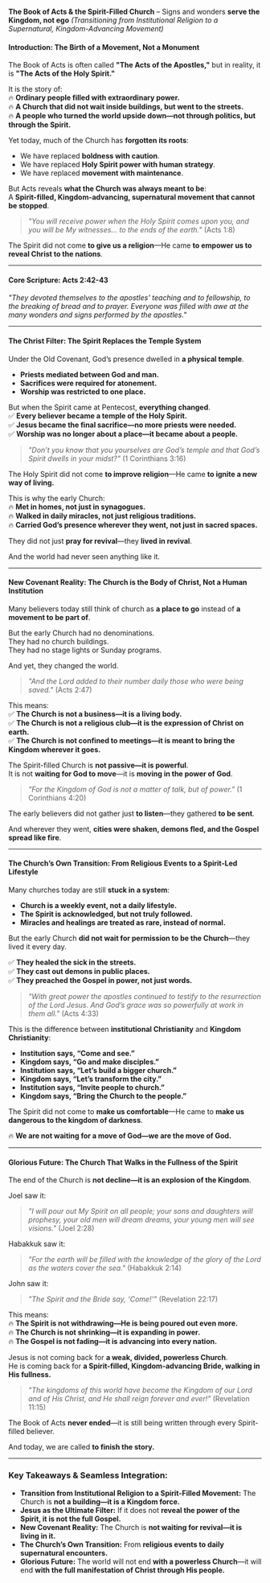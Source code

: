 **The Book of Acts & the Spirit-Filled Church** – Signs and wonders **serve the Kingdom, not ego**
_(Transitioning from Institutional Religion to a Supernatural, Kingdom-Advancing Movement)_

#### **Introduction: The Birth of a Movement, Not a Monument**

The Book of Acts is often called **"The Acts of the Apostles,"** but in reality, it is **"The Acts of the Holy Spirit."**

It is the story of:  
🔥 **Ordinary people filled with extraordinary power.**  
🔥 **A Church that did not wait inside buildings, but went to the streets.**  
🔥 **A people who turned the world upside down—not through politics, but through the Spirit.**

Yet today, much of the Church has **forgotten its roots**:

- We have replaced **boldness with caution**.
- We have replaced **Holy Spirit power with human strategy**.
- We have replaced **movement with maintenance**.

But Acts reveals **what the Church was always meant to be**:  
A **Spirit-filled, Kingdom-advancing, supernatural movement that cannot be stopped**.

> _"You will receive power when the Holy Spirit comes upon you, and you will be My witnesses… to the ends of the earth."_ (Acts 1:8)

The Spirit did not come **to give us a religion**—He came **to empower us to reveal Christ to the nations**.

---

#### **Core Scripture: Acts 2:42-43**

_"They devoted themselves to the apostles' teaching and to fellowship, to the breaking of bread and to prayer. Everyone was filled with awe at the many wonders and signs performed by the apostles."_

---

#### **The Christ Filter: The Spirit Replaces the Temple System**

Under the Old Covenant, God’s presence dwelled in **a physical temple**.

- **Priests mediated between God and man.**
- **Sacrifices were required for atonement.**
- **Worship was restricted to one place.**

But when the Spirit came at Pentecost, **everything changed**.  
✅ **Every believer became a temple of the Holy Spirit.**  
✅ **Jesus became the final sacrifice—no more priests were needed.**  
✅ **Worship was no longer about a place—it became about a people.**

> _"Don’t you know that you yourselves are God’s temple and that God’s Spirit dwells in your midst?"_ (1 Corinthians 3:16)

The Holy Spirit did not come **to improve religion**—He came **to ignite a new way of living.**

This is why the early Church:  
🔥 **Met in homes, not just in synagogues.**  
🔥 **Walked in daily miracles, not just religious traditions.**  
🔥 **Carried God’s presence wherever they went, not just in sacred spaces.**

They did not just **pray for revival**—they **lived in revival**.

And the world had never seen anything like it.

---

#### **New Covenant Reality: The Church is the Body of Christ, Not a Human Institution**

Many believers today still think of church as **a place to go** instead of **a movement to be part of**.

But the early Church had no denominations.  
They had no church buildings.  
They had no stage lights or Sunday programs.

And yet, they changed the world.

> _"And the Lord added to their number daily those who were being saved."_ (Acts 2:47)

This means:  
✅ **The Church is not a business—it is a living body.**  
✅ **The Church is not a religious club—it is the expression of Christ on earth.**  
✅ **The Church is not confined to meetings—it is meant to bring the Kingdom wherever it goes.**

The Spirit-filled Church is **not passive—it is powerful**.  
It is not **waiting for God to move**—it is **moving in the power of God**.

> _"For the Kingdom of God is not a matter of talk, but of power."_ (1 Corinthians 4:20)

The early believers did not gather just **to listen**—they gathered **to be sent**.

And wherever they went, **cities were shaken, demons fled, and the Gospel spread like fire**.

---

#### **The Church’s Own Transition: From Religious Events to a Spirit-Led Lifestyle**

Many churches today are still **stuck in a system**:

- **Church is a weekly event, not a daily lifestyle.**
- **The Spirit is acknowledged, but not truly followed.**
- **Miracles and healings are treated as rare, instead of normal.**

But the early Church **did not wait for permission to be the Church**—they lived it every day.

✅ **They healed the sick in the streets.**  
✅ **They cast out demons in public places.**  
✅ **They preached the Gospel in power, not just words.**

> _"With great power the apostles continued to testify to the resurrection of the Lord Jesus. And God’s grace was so powerfully at work in them all."_ (Acts 4:33)

This is the difference between **institutional Christianity** and **Kingdom Christianity**:

- **Institution says, “Come and see.”**
- **Kingdom says, “Go and make disciples.”**
- **Institution says, “Let’s build a bigger church.”**
- **Kingdom says, “Let’s transform the city.”**
- **Institution says, “Invite people to church.”**
- **Kingdom says, “Bring the Church to the people.”**

The Spirit did not come to **make us comfortable**—He came to **make us dangerous to the kingdom of darkness**.

🔥 **We are not waiting for a move of God—we are the move of God.**

---

#### **Glorious Future: The Church That Walks in the Fullness of the Spirit**

The end of the Church is **not decline—it is an explosion of the Kingdom**.

Joel saw it:

> _"I will pour out My Spirit on all people; your sons and daughters will prophesy, your old men will dream dreams, your young men will see visions."_ (Joel 2:28)

Habakkuk saw it:

> _"For the earth will be filled with the knowledge of the glory of the Lord as the waters cover the sea."_ (Habakkuk 2:14)

John saw it:

> _"The Spirit and the Bride say, ‘Come!’"_ (Revelation 22:17)

This means:  
🔥 **The Spirit is not withdrawing—He is being poured out even more.**  
🔥 **The Church is not shrinking—it is expanding in power.**  
🔥 **The Gospel is not fading—it is advancing into every nation.**

Jesus is not coming back for **a weak, divided, powerless Church**.  
He is coming back for **a Spirit-filled, Kingdom-advancing Bride, walking in His fullness.**

> _"The kingdoms of this world have become the Kingdom of our Lord and of His Christ, and He shall reign forever and ever!"_ (Revelation 11:15)

The Book of Acts **never ended**—it is still being written through every Spirit-filled believer.

And today, we are called **to finish the story.**

---

### **Key Takeaways & Seamless Integration:**

- **Transition from Institutional Religion to a Spirit-Filled Movement:** The Church is **not a building—it is a Kingdom force.**
- **Jesus as the Ultimate Filter:** If it does not **reveal the power of the Spirit, it is not the full Gospel.**
- **New Covenant Reality:** The Church is **not waiting for revival—it is living in it.**
- **The Church’s Own Transition:** From **religious events to daily supernatural encounters.**
- **Glorious Future:** The world will not end **with a powerless Church**—it will end **with the full manifestation of Christ through His people.**